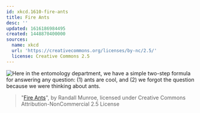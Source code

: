```yaml
---
id: xkcd.1610-fire-ants
title: Fire Ants
desc: ''
updated: 1616186984495
created: 1448870400000
sources:
  name: xkcd
  url: 'https://creativecommons.org/licenses/by-nc/2.5/'
  license: Creative Commons 2.5
---
```

![Here in the entomology department, we have a simple two-step formula for answering any question: (1) ants are cool, and (2) we forgot the question because we were thinking about ants.](https://imgs.xkcd.com/comics/fire_ants.png)
> "[Fire Ants](https://xkcd.com/1610/)", by Randall Munroe, licensed under Creative Commons Attribution-NonCommercial 2.5 License
